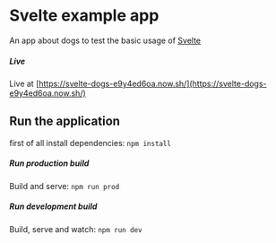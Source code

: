 # Svelte example app

An app about dogs to test the basic usage of [Svelte](https://svelte.dev)

##### Live

Live at [https://svelte-dogs-e9y4ed6oa.now.sh/](https://svelte-dogs-e9y4ed6oa.now.sh/)

## Run the application

first of all install dependencies: `npm install`

##### Run production build

Build and serve: `npm run prod`

##### Run development build

Build, serve and watch: `npm run dev`
